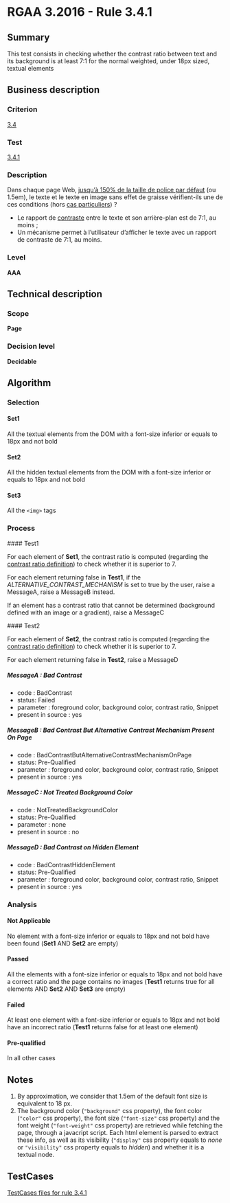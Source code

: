 # RGAA 3.2016 - Rule 3.4.1

## Summary
This test consists in checking whether the contrast ratio between text
and its background is at least 7:1 for the normal weighted, under 18px sized, textual elements

## Business description

### Criterion
[3.4](http://references.modernisation.gouv.fr/rgaa-accessibilite/2016/criteres.html#crit-3-4)

### Test
[3.4.1](http://references.modernisation.gouv.fr/rgaa-accessibilite/2016/criteres.html#test-3-4-1)

### Description
<div lang="fr">Dans chaque page Web, <a href="http://references.modernisation.gouv.fr/rgaa-accessibilite/2016/glossaire.html#taille-caracteres-contraste">jusqu&#x2019;&#xE0; 150% de la taille de police par d&#xE9;faut</a> (ou 1.5em), le texte et le texte en image sans effet de graisse v&#xE9;rifient-ils une de ces conditions (hors <a href="http://references.modernisation.gouv.fr/rgaa-accessibilite/cas-particuliers.html#cp-3-3,3-4" title="Cas particuliers pour le crit&#xE8;re 3.4">cas particuliers</a>)&nbsp;? <ul><li>Le rapport de <a href="http://references.modernisation.gouv.fr/rgaa-accessibilite/2016/glossaire.html#contraste">contraste</a> entre le texte et son arri&#xE8;re-plan est de 7:1, au moins&nbsp;;</li> <li>Un m&#xE9;canisme permet &#xE0; l&#x2019;utilisateur d&#x2019;afficher le texte avec un rapport de contraste de 7:1, au moins.</li> </ul></div>

### Level
**AAA**

## Technical description

### Scope
**Page**

### Decision level
**Decidable**

## Algorithm

### Selection

#### Set1

All the textual elements from the DOM with a font-size inferior or
equals to 18px and not bold

#### Set2

All the hidden textual elements from the DOM with a font-size inferior
or equals to 18px and not bold

#### Set3

All the `<img>` tags

### Process

#### Test1

For each element of **Set1**, the contrast ratio is computed (regarding the
[contrast ratio
definition](http://www.w3.org/TR/WCAG20/#contrast-ratiodef)) to check
whether it is superior to 7.

For each element returning false in **Test1**, if the
*ALTERNATIVE_CONTRAST_MECHANISM* is set to true by the user, raise a
MessageA, raise a MessageB instead.

If an element has a contrast ratio that cannot be determined (background
defined with an image or a gradient), raise a MessageC

#### Test2

For each element of **Set2**, the contrast ratio is computed (regarding the
[contrast ratio
definition](http://www.w3.org/TR/WCAG20/#contrast-ratiodef)) to check
whether it is superior to 7.

For each element returning false in **Test2**, raise a MessageD

##### MessageA : Bad Contrast

-   code : BadContrast
-   status: Failed
-   parameter : foreground color, background color, contrast ratio, Snippet
-   present in source : yes

##### MessageB : Bad Contrast But Alternative Contrast Mechanism Present On Page

-   code : BadContrastButAlternativeContrastMechanismOnPage
-   status: Pre-Qualified
-   parameter : foreground color, background color, contrast ratio, Snippet
-   present in source : yes

##### MessageC : Not Treated Background Color

-   code : NotTreatedBackgroundColor
-   status: Pre-Qualified
-   parameter : none
-   present in source : no

##### MessageD : Bad Contrast on Hidden Element

-   code : BadContrastHiddenElement
-   status: Pre-Qualified
-   parameter : foreground color, background color, contrast ratio, Snippet
-   present in source : yes

### Analysis

#### Not Applicable

No element with a font-size inferior or equals to 18px and not bold have been found (**Set1** AND **Set2** are empty)

#### Passed

All the elements with a font-size inferior or equals to 18px and not bold have a correct ratio and the page contains no images (**Test1** returns true for all elements AND **Set2** AND **Set3** are empty)

#### Failed

At least one element with a font-size inferior or equals to 18px and not bold have an incorrect ratio (**Test1** returns false for at least one element)

#### Pre-qualified

In all other cases


## Notes

1.  By approximation, we consider that 1.5em of the default font size is
    equivalent to 18 px.
2.  The background color (`"background"` css property), the font color
    (`"color"` css property), the font size (`"font-size"` css property) and
    the font weight (`"font-weight"` css property) are retrieved while
    fetching the page, through a javacript script. Each html element
    is parsed to extract these info, as well as its
    visibility (`"display"` css property equals to *none* or `"visibility"`
    css property equals to *hidden*) and whether it is a textual node.




##  TestCases

[TestCases files for rule 3.4.1](https://github.com/Asqatasun/Asqatasun/tree/develop/rules/rules-rgaa3.2016/src/test/resources/testcases/rgaa32016/Rgaa32016Rule030401/)


